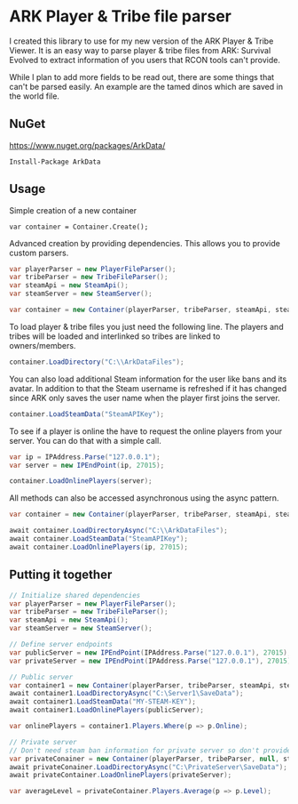# ARK Player & Tribe file parser
I created this library to use for my new version of the ARK Player & Tribe Viewer. It is an easy way to parse player & tribe files from ARK: Survival Evolved to extract information of you users that RCON tools can't provide.

While I plan to add more fields to be read out, there are some things that can't be parsed easily. An example are the tamed dinos which are saved in the world file.
## NuGet
https://www.nuget.org/packages/ArkData/
```
Install-Package ArkData
```

## Usage
Simple creation of a new container
```
var container = Container.Create();
```

Advanced creation by providing dependencies. This allows you to provide custom parsers.
```csharp
var playerParser = new PlayerFileParser();
var tribeParser = new TribeFileParser();
var steamApi = new SteamApi();
var steamServer = new SteamServer();

var container = new Container(playerParser, tribeParser, steamApi, steamServer);
```

To load player & tribe files you just need the following line.
The players and tribes will be loaded and interlinked so tribes are linked to owners/members.
```csharp
container.LoadDirectory("C:\\ArkDataFiles");
```

You can also load additional Steam information for the user like bans and its avatar.
In addition to that the Steam username is refreshed if it has changed since ARK only saves the user name when the player first joins the server.
```csharp
container.LoadSteamData("SteamAPIKey");
```

To see if a player is online the have to request the online players from your server.
You can do that with a simple call.
```csharp
var ip = IPAddress.Parse("127.0.0.1");
var server = new IPEndPoint(ip, 27015);

container.LoadOnlinePlayers(server);
```

All methods can also be accessed asynchronous using the async pattern.
```csharp
var container = new Container(playerParser, tribeParser, steamApi, steamServer);

await container.LoadDirectoryAsync("C:\\ArkDataFiles");
await container.LoadSteamData("SteamAPIKey");
await container.LoadOnlinePlayers(ip, 27015);
```

## Putting it together
```csharp
// Initialize shared dependencies
var playerParser = new PlayerFileParser();
var tribeParser = new TribeFileParser();
var steamApi = new SteamApi();
var steamServer = new SteamServer();

// Define server endpoints
var publicServer = new IPEndPoint(IPAddress.Parse("127.0.0.1"), 27015);
var privateServer = new IPEndPoint(IPAddress.Parse("127.0.0.1"), 27015);

// Public server
var container1 = new Container(playerParser, tribeParser, steamApi, steamServer);
await container1.LoadDirectoryAsync("C:\Server1\SaveData");
await container1.LoadSteamData("MY-STEAM-KEY");
await container1.LoadOnlinePlayers(publicServer);

var onlinePlayers = container1.Players.Where(p => p.Online);

// Private server
// Don't need steam ban information for private server so don't provide steam api
var privateConainer = new Container(playerParser, tribeParser, null, steamServer);
await privateConainer.LoadDirectoryAsync("C:\PrivateServer\SaveData");
await privateContainer.LoadOnlinePlayers(privateServer);

var averageLevel = privateContainer.Players.Average(p => p.Level);
```
